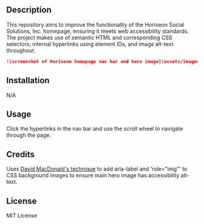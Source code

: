 ## Description

This repository aims to improve the functionality of the Horiseon Social Solutions, Inc. homepage, ensuring it meets web accessibility standards. The project makes use of semantic HTML and corresponding CSS selectors, internal hyperlinks using element IDs, and image alt-text throughout. 


```md
![screenshot of Horiseon homepage nav bar and hero image](assets/images/horiseon-screenshot.png)
```

## Installation

N/A

## Usage

Click the hyperlinks in the nav bar and use the scroll wheel to navigate through the page.

## Credits

Uses [David MacDonald's technique](http://www.davidmacd.com/blog/alternate-text-for-css-background-images.html) to add aria-label and 'role="img"' to CSS background images to ensure main hero image has accessibility alt-text.

## License
MIT License
